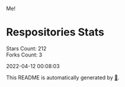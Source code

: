 Me!

# Respositories Stats
Stars Count: 212  
Forks Count: 3

2022-04-12 00:08:03  

This README is automatically generated by [🐰](https://github.com/rnitta/rnitta).
